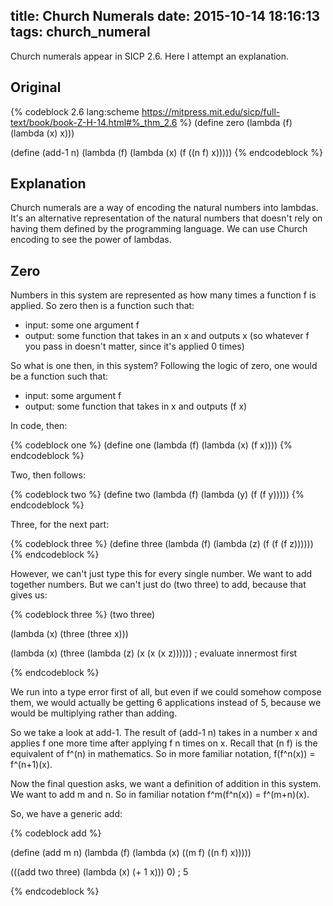 title: Church Numerals
date: 2015-10-14 18:16:13
tags: church_numeral
---

Church numerals appear in SICP 2.6. Here I attempt an explanation.

## Original

{% codeblock 2.6 lang:scheme https://mitpress.mit.edu/sicp/full-text/book/book-Z-H-14.html#%_thm_2.6 %}
(define zero (lambda (f) (lambda (x) x)))

(define (add-1 n)
  (lambda (f) (lambda (x) (f ((n f) x)))))
{% endcodeblock %}

## Explanation

Church numerals are a way of encoding the natural numbers into lambdas. It's an alternative
representation of the natural numbers that doesn't rely on having them defined by the programming
language. We can use Church encoding to see the power of lambdas.

## Zero

Numbers in this system are represented as how many times a function f is applied. So zero then
is a function such that:

 - input: some one argument f
 - output: some function that takes in an x and outputs x (so whatever f you pass in doesn't matter,
    since it's applied 0 times)

So what is one then, in this system? Following the logic of zero, one would be a function such that:

 - input: some argument f
 - output: some function that takes in x and outputs (f x)

In code, then:

{% codeblock one %}
(define one
  (lambda (f)
    (lambda (x)
      (f x))))
{% endcodeblock %}

Two, then follows:

{% codeblock two %}
(define two
  (lambda (f)
    (lambda (y)
      (f (f y)))))
{% endcodeblock %}

Three, for the next part:

{% codeblock three %}
(define three
  (lambda (f)
    (lambda (z)
      (f (f (f z))))))
{% endcodeblock %}

However, we can't just type this for every single number. We want to add together numbers.
But we can't just do (two three) to add, because that gives us:

{% codeblock three %}
(two three)

(lambda (x) (three (three x)))

(lambda (x) (three (lambda (z) (x (x (x z)))))) ; evaluate innermost first

{% endcodeblock %}

We run into a type error first of all, but even if we could somehow compose them, we would actually
be getting 6 applications instead of 5, because we would be multiplying rather than adding.

So we take a look at add-1. The result of (add-1 n) takes in a number x and applies f one more time
after applying f n times on x. Recall that (n f) is the equivalent of f^(n) in mathematics. So in
more familiar notation, f(f^n(x)) = f^(n+1)(x).

Now the final question asks, we want a definition of addition in this system. We want to add
m and n. So in familiar notation f^m(f^n(x)) = f^(m+n)(x).

So, we have a generic add:

{% codeblock add %}

(define (add m n)
  (lambda (f)
    (lambda (x)
      ((m f) ((n f) x)))))

(((add two three) (lambda (x) (+ 1 x))) 0)
; 5

{% endcodeblock %}
